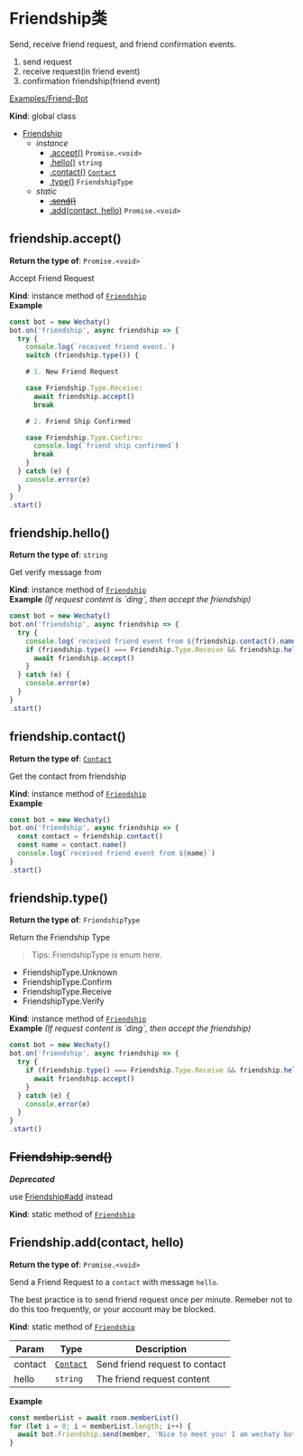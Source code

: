 # Friendship类
Send, receive friend request, and friend confirmation events.

1. send request
2. receive request(in friend event)
3. confirmation friendship(friend event)

[Examples/Friend-Bot](https://github.com/Chatie/wechaty/blob/master/examples/friend-bot.ts)

**Kind**: global class  

* [Friendship](/zh/api/friendship)
    * _instance_
        * [.accept()](#Friendshipaccept) <code>Promise.&lt;void&gt;</code>
        * [.hello()](#Friendshiphello) <code>string</code>
        * [.contact()](#Friendshipcontact) [<code>Contact</code>](/zh/api/contact)
        * [.type()](#Friendshiptype) <code>FriendshipType</code>
    * _static_
        * ~~[.send()](#Friendshipsend)~~
        * [.add(contact, hello)](#Friendshipadd) <code>Promise.&lt;void&gt;</code>

<a id="friendshipaccept"></a>

## friendship.accept()

**Return the type of**: <code>Promise.&lt;void&gt;</code>


Accept Friend Request

**Kind**: instance method of [<code>Friendship</code>](/zh/api/friendship)  
**Example**  
```js
const bot = new Wechaty()
bot.on('friendship', async friendship => {
  try {
    console.log(`received friend event.`)
    switch (friendship.type()) {

    # 1. New Friend Request

    case Friendship.Type.Receive:
      await friendship.accept()
      break

    # 2. Friend Ship Confirmed

    case Friendship.Type.Confirm:
      console.log(`friend ship confirmed`)
      break
    }
  } catch (e) {
    console.error(e)
  }
}
.start()
```
<a id="friendshiphello"></a>

## friendship.hello()

**Return the type of**: <code>string</code>


Get verify message from

**Kind**: instance method of [<code>Friendship</code>](/zh/api/friendship)  
**Example** *(If request content is &#x60;ding&#x60;, then accept the friendship)*  
```js
const bot = new Wechaty()
bot.on('friendship', async friendship => {
  try {
    console.log(`received friend event from ${friendship.contact().name()}`)
    if (friendship.type() === Friendship.Type.Receive && friendship.hello() === 'ding') {
      await friendship.accept()
    }
  } catch (e) {
    console.error(e)
  }
}
.start()
```
<a id="friendshipcontact"></a>

## friendship.contact()

**Return the type of**: [<code>Contact</code>](/zh/api/contact)


Get the contact from friendship

**Kind**: instance method of [<code>Friendship</code>](/zh/api/friendship)  
**Example**  
```js
const bot = new Wechaty()
bot.on('friendship', async friendship => {
  const contact = friendship.contact()
  const name = contact.name()
  console.log(`received friend event from ${name}`)
}
.start()
```
<a id="friendshiptype"></a>

## friendship.type()

**Return the type of**: <code>FriendshipType</code>


Return the Friendship Type
> Tips: FriendshipType is enum here. </br>
- FriendshipType.Unknown  </br>
- FriendshipType.Confirm  </br>
- FriendshipType.Receive  </br>
- FriendshipType.Verify   </br>

**Kind**: instance method of [<code>Friendship</code>](/zh/api/friendship)  
**Example** *(If request content is &#x60;ding&#x60;, then accept the friendship)*  
```js
const bot = new Wechaty()
bot.on('friendship', async friendship => {
  try {
    if (friendship.type() === Friendship.Type.Receive && friendship.hello() === 'ding') {
      await friendship.accept()
    }
  } catch (e) {
    console.error(e)
  }
}
.start()
```
<a id="friendshipsend"></a>

## ~~Friendship.send()~~
***Deprecated***

use [Friendship#add](Friendship#add) instead

**Kind**: static method of [<code>Friendship</code>](/zh/api/friendship)  
<a id="friendshipadd"></a>

## Friendship.add(contact, hello)

**Return the type of**: <code>Promise.&lt;void&gt;</code>


Send a Friend Request to a `contact` with message `hello`.

The best practice is to send friend request once per minute.
Remeber not to do this too frequently, or your account may be blocked.

**Kind**: static method of [<code>Friendship</code>](/zh/api/friendship)  

| Param | Type | Description |
| --- | --- | --- |
| contact | [<code>Contact</code>](/zh/api/contact) | Send friend request to contact |
| hello | <code>string</code> | The friend request content |

**Example**  
```js
const memberList = await room.memberList()
for (let i = 0; i < memberList.length; i++) {
  await bot.Friendship.send(member, 'Nice to meet you! I am wechaty bot!')
}
```
<a id="message"></a>
